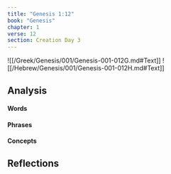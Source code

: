```yaml
---
title: "Genesis 1:12"
book: "Genesis"
chapter: 1
verse: 12
section: Creation Day 3
---
```

![[/Greek/Genesis/001/Genesis-001-012G.md#Text]]
![[/Hebrew/Genesis/001/Genesis-001-012H.md#Text]]

## Analysis

#### Words

#### Phrases

#### Concepts

## Reflections
